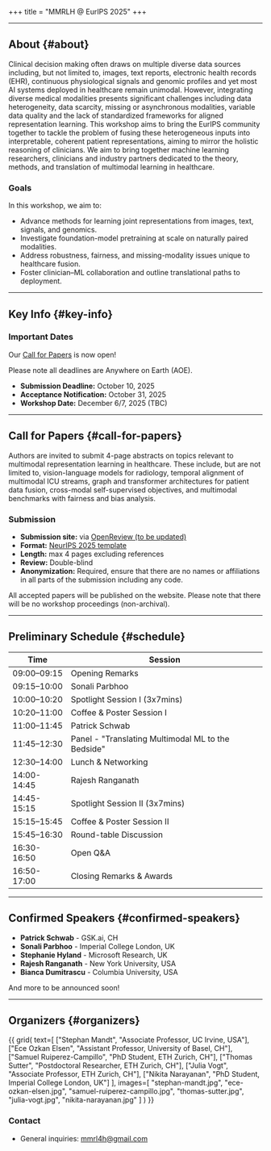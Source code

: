 +++
title = "MMRLH @ EurIPS 2025"
+++

---

<section id="about">

## About {#about}
Clinical decision making often draws on multiple diverse data sources including, but not limited to, images, text reports, electronic health records (EHR), continuous physiological signals and genomic profiles and yet most AI systems deployed in healthcare remain unimodal. However, integrating diverse medical modalities presents significant challenges including data heterogeneity, data scarcity, missing or asynchronous modalities, variable data quality and the lack of standardized frameworks for aligned representation learning. This workshop aims to bring the EurIPS community together to tackle the problem of fusing these heterogeneous inputs into interpretable, coherent patient representations, aiming to mirror the holistic reasoning of clinicians.
We aim to bring together machine learning researchers, clinicians and industry partners dedicated to the theory, methods, and translation of multimodal learning in healthcare.

### Goals
In this workshop, we aim to:
- Advance methods for learning joint representations from images, text, signals, and genomics.  
- Investigate foundation-model pretraining at scale on naturally paired modalities.  
- Address robustness, fairness, and missing-modality issues unique to healthcare fusion.  
- Foster clinician–ML collaboration and outline translational paths to deployment.  

</section>

---

<section id="key-info">

## Key Info {#key-info}

### Important Dates

Our [Call for Papers](https://openreview.net/) is now open!




Please note all deadlines are Anywhere on Earth (AOE).

- **Submission Deadline:** October 10, 2025
- **Acceptance Notification:** October 31, 2025 
- **Workshop Date:** December 6/7, 2025 (TBC)

---

## Call for Papers {#call-for-papers}

Authors are invited to submit 4-page abstracts on topics relevant to multimodal representation learning in healthcare. These include, but are not limited to, vision-language models for radiology, temporal alignment of multimodal ICU streams, graph and transformer architectures for patient data fusion, cross-modal self-supervised objectives, and multimodal benchmarks with fairness and bias analysis.

### Submission

- **Submission site:** via [OpenReview (to be updated)](https://openreview.net/)
- **Format:** [NeurIPS 2025 template](https://media.neurips.cc/Conferences/NeurIPS2025/Styles.zip)
- **Length:** max 4 pages excluding references
- **Review:** Double-blind
- **Anonymization:** Required, ensure that there are no names or affiliations in all parts of the submission including any code.

All accepted papers will be published on the website. Please note that there will be no workshop proceedings (non-archival).

---

<section id="schedule">

## Preliminary Schedule {#schedule}

| Time        | Session                                  |
|-------------|-------------------------------------------|
| 09:00–09:15 | Opening Remarks                           |
| 09:15–10:00 | Sonali Parbhoo                            |
| 10:00–10:20 | Spotlight Session I (3x7mins)             |
| 10:20–11:00 | Coffee & Poster Session I                 |
| 11:00–11:45 | Patrick Schwab                            |
| 11:45–12:30 | Panel - "Translating Multimodal ML to the Bedside" |
| 12:30–14:00 | Lunch & Networking                        |
| 14:00-14:45 | Rajesh Ranganath                          |
| 14:45-15:15 | Spotlight Session II (3x7mins)            |
| 15:15–15:45 | Coffee & Poster Session II                |
| 15:45–16:30 | Round-table Discussion                    |
| 16:30-16:50 | Open Q&A                                  |
| 16:50-17:00 | Closing Remarks & Awards                  |

</section>

---

<section id="speakers">

## Confirmed Speakers {#confirmed-speakers}

- **Patrick Schwab** - GSK.ai, CH
- **Sonali Parbhoo** - Imperial College London, UK
- **Stephanie Hyland** - Microsoft Research, UK
- **Rajesh Ranganath** - New York University, USA
- **Bianca Dumitrascu** - Columbia University, USA

And more to be announced soon!


</section>

---

<section id="organizers">

## Organizers {#organizers}

{{ grid(
    text=[
        ["Stephan Mandt", "Associate Professor, UC Irvine, USA"],
        ["Ece Ozkan Elsen", "Assistant Professor, University of Basel, CH"],
        ["Samuel Ruiperez-Campillo", "PhD Student, ETH Zurich, CH"],
        ["Thomas Sutter", "Postdoctoral Researcher, ETH Zurich, CH"],
        ["Julia Vogt", "Associate Professor, ETH Zurich, CH"],
        ["Nikita Narayanan", "PhD Student, Imperial College London, UK"]
    ],
    images=[
        "stephan-mandt.jpg",
        "ece-ozkan-elsen.jpg", 
        "samuel-ruiperez-campillo.jpg",
        "thomas-sutter.jpg",
        "julia-vogt.jpg",
        "nikita-narayanan.jpg"
    ]
) }}

### Contact
- General inquiries: <mmrl4h@gmail.com>

</section>
